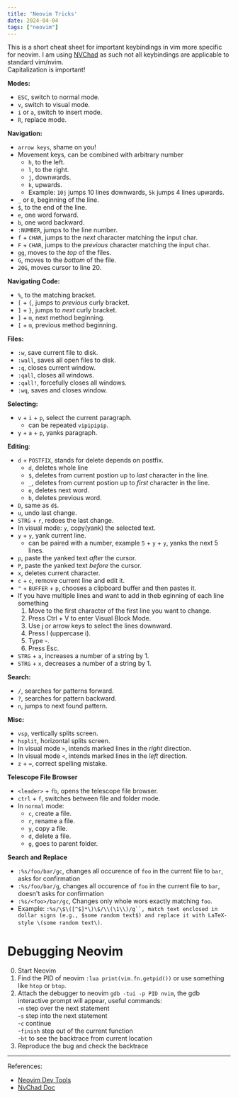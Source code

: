 ```yaml
---
title: 'Neovim Tricks'
date: 2024-04-04 
tags: ["neovim"]
---
```


This is a short cheat sheet for important keybindings in vim more specific for neovim. I am using [NVChad](https://nvchad.com/) as such not all keybindings are applicable to standard vim/nvim.  
Capitalization is important!

**Modes:**  
- `ESC`, switch to normal mode.
-  `v`, switch to visual mode.
- `i` or `a`, switch to insert mode. 
- `R`, replace mode. 

**Navigation:**  
- `arrow keys`, shame on you!
- Movement keys, can be combined with arbitrary number
    - `h`, to the left.
    - `l`, to the right.
    - `j`, downwards.
    - `k`, upwards.
    - Example: `10j` jumps 10 lines downwards, `5k` jumps 4 lines upwards.
- `_` or `0`, beginning of the line.
- `$`, to the end of the line.
- `e`, one word forward.
- `b`, one word backward.
- `:NUMBER`, jumps to the line number.
- `f` + `CHAR`, jumps to the *next* character matching the input char.
- `F` + `CHAR`, jumps to the *previous* character matching the input char. 
- `gg`, moves to the *top* of the files.
- `G`, moves to the *bottom* of the file.
- `20G`, moves cursor to line 20.


**Navigating Code:**  
- `%`, to the matching bracket.
- `[` + `{`, jumps to *previous* curly bracket.
- `]` + `}`, jumps to *next* curly bracket.
- `]` + `m`, next method beginning.
- `[` + `m`, previous method beginning.

**Files:**  
- `:w`, save current file to disk.
- `:wall`, saves all open files to disk.
- `:q`, closes current window.
- `:qall`, closes all windows.
- `:qall!`, forcefully closes all windows.
- `:wq`, saves and closes window.

**Selecting:**
- `v` + `i` + `p`, select the current paragraph.
    - can be repeated `vipipipip`.
- `y` + `a` + `p`, yanks paragraph.

**Editing**:  
- `d` + `POSTFIX`, stands for delete depends on postfix.
    - `d`, deletes whole line 
    - `$`, deletes from current postion up to *last* character in the line.
    - `_`, deletes from current postion up to *first* character in the line.
    - `e`, deletes next word.
    - `b`, deletes previous word.
- `D`, same as `d$`.
- `u`, undo last change.
- `STRG` + `r`, redoes the last change.
- In visual mode: `y`, copy(yank) the selected text.
- `y` + `y`, yank current line.
    - can be paired with a number, example `5` + `y` + `y`, yanks the next 5 lines.
- `p`, paste the yanked text *after* the cursor.
- `P`, paste the yanked text *before* the cursor.
- `x`, deletes current character.
- `c` + `c`, remove current line and edit it. 
- `"` + `BUFFER` + `p`, chooses a clipboard buffer and then pastes it.
- If you have multiple lines and want to add in theb eginning of each line something
    1. Move to the first character of the first line you want to change.
    2. Press Ctrl + V to enter Visual Block Mode.
    3. Use j or arrow keys to select the lines downward.
    4. Press I (uppercase i).
    5. Type -.
    6. Press Esc.
- `STRG` + `a`, increases a number of a string by 1.
- `STRG` + `x`, decreases a number of a string by 1.

**Search:**  
- `/`, searches for patterns forward.
- `?`, searches for pattern backward.
- `n`, jumps to next found pattern.

**Misc:**  
- `vsp`, vertically splits screen.
- `hsplit`, horizontal splits screen.
- In visual mode `>`, intends marked lines in the *right* direction.
- In visual mode `<`, intends marked lines in the *left* direction.
- `z` + `=`, correct spelling mistake.

**Telescope File Browser**
- `<leader>` + `fb`, opens the telescope file browser.
- `ctrl` + `f`, switches between file and folder mode.
- In `normal` mode:
    - `c`, create a file.
    - `r`, rename a file.
    - `y`, copy a file.
    - `d`, delete a file.
    - `g`, goes to parent folder.

**Search and Replace**
- `:%s/foo/bar/gc`, changes all occurence of `foo` in the current file to `bar`, asks for confirmation
- `:%s/foo/bar/g`, changes all occurence of `foo` in the current file to `bar`, doesn't asks for confirmation
- `:%s/<foo>/bar/gc`, Changes only whole wors exactly matching `foo`.
- Example: `:%s/\$\([^$]*\)\$/\\(\1\\)/g``, match text enclosed in dollar signs (e.g., $some random text$) and replace it with LaTeX-style \(some random text\)`.

# Debugging Neovim 

0. Start Neovim
1. Find the PID of neovim `:lua print(vim.fn.getpid())` or use something like `htop` or `btop`.
2. Attach the debugger to neovim `gdb -tui -p PID nvim`, the gdb interactive prompt will appear, useful commands:  
    -`n` step over the next statement   
    -`s` step into the next statement   
    -`c` continue   
    -`finish` step out of the current function   
    -`bt` to see the backtrace from current location   
3. Reproduce the bug and check the backtrace 

----
References:
- [Neovim Dev Tools](https://neovim.io/doc/user/dev_tools.html)
- [NvChad Doc](https://nvchad.com/)
